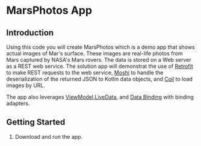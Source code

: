 MarsPhotos App
==================================

Introduction
------------

Using this  code you will create MarsPhotos which is a demo app that shows actual images of Mar's surface. These images are real-life photos from Mars captured by NASA's Mars rovers. The data is stored on a Web server
as a REST web service.  The solution app will demonstrat the use of [Retrofit](https://square.github.io/retrofit/) to make REST requests to the web service, [Moshi](https://github.com/square/moshi) to handle the deserialization of the returned JSON to Kotlin data objects, and [Coil](https://coil-kt.github.io/coil/) to load images by URL.

The app also leverages [ViewModel](https://developer.android.com/topic/libraries/architecture/viewmodel),[LiveData](https://developer.android.com/topic/libraries/architecture/livedata), and [Data Binding](https://developer.android.com/topic/libraries/data-binding/) with binding adapters.


Getting Started
---------------

1. Download and run the app.
